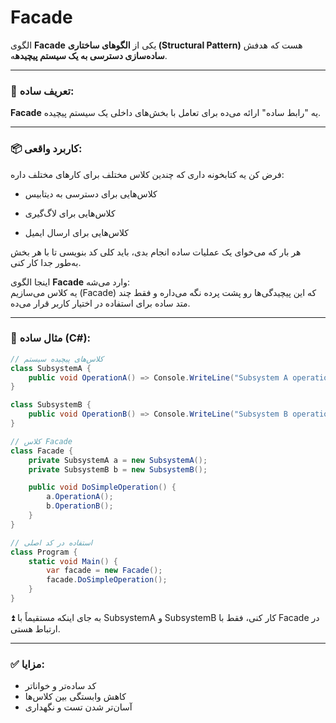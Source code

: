 # Facade
الگوی **Facade** یکی از **الگوهای ساختاری (Structural Pattern)** هست که هدفش **ساده‌سازی دسترسی به یک سیستم پیچیده**ه.

---

### 🎯 تعریف ساده:

**Facade** یه "رابط ساده" ارائه می‌ده برای تعامل با بخش‌های داخلی یک سیستم پیچیده.

---

### 📦 کاربرد واقعی:

فرض کن یه کتابخونه داری که چندین کلاس مختلف برای کارهای مختلف داره:

- کلاس‌هایی برای دسترسی به دیتابیس
    
- کلاس‌هایی برای لاگ‌گیری
    
- کلاس‌هایی برای ارسال ایمیل
    

هر بار که می‌خوای یک عملیات ساده انجام بدی، باید کلی کد بنویسی تا با هر بخش به‌طور جدا کار کنی.

اینجا الگوی **Facade** وارد می‌شه:  
یه کلاس می‌سازیم (Facade) که این پیچیدگی‌ها رو پشت پرده نگه می‌داره و فقط چند متد ساده برای استفاده در اختیار کاربر قرار می‌ده.

---

### 📘 مثال ساده (C#):

```csharp
// کلاس‌های پیچیده سیستم
class SubsystemA {
    public void OperationA() => Console.WriteLine("Subsystem A operation");
}

class SubsystemB {
    public void OperationB() => Console.WriteLine("Subsystem B operation");
}

// کلاس Facade
class Facade {
    private SubsystemA a = new SubsystemA();
    private SubsystemB b = new SubsystemB();

    public void DoSimpleOperation() {
        a.OperationA();
        b.OperationB();
    }
}

// استفاده در کد اصلی
class Program {
    static void Main() {
        var facade = new Facade();
        facade.DoSimpleOperation();
    }
}
```

⏫ به جای اینکه مستقیماً با SubsystemA و SubsystemB کار کنی، فقط با Facade در ارتباط هستی.

---

### ✅ مزایا:
- کد ساده‌تر و خواناتر
- کاهش وابستگی بین کلاس‌ها
- آسان‌تر شدن تست و نگهداری